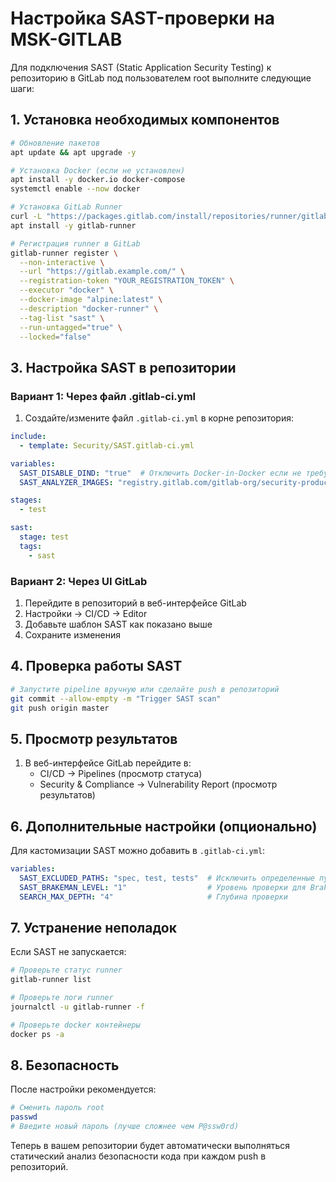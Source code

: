 # Настройка SAST-проверки на MSK-GITLAB

Для подключения SAST (Static Application Security Testing) к репозиторию в GitLab под пользователем root выполните следующие шаги:


## 1. Установка необходимых компонентов

```bash
# Обновление пакетов
apt update && apt upgrade -y

# Установка Docker (если не установлен)
apt install -y docker.io docker-compose
systemctl enable --now docker

# Установка GitLab Runner
curl -L "https://packages.gitlab.com/install/repositories/runner/gitlab-runner/script.deb.sh" | bash
apt install -y gitlab-runner

# Регистрация runner в GitLab
gitlab-runner register \
  --non-interactive \
  --url "https://gitlab.example.com/" \
  --registration-token "YOUR_REGISTRATION_TOKEN" \
  --executor "docker" \
  --docker-image "alpine:latest" \
  --description "docker-runner" \
  --tag-list "sast" \
  --run-untagged="true" \
  --locked="false"
```

## 3. Настройка SAST в репозитории

### Вариант 1: Через файл .gitlab-ci.yml

1. Создайте/измените файл `.gitlab-ci.yml` в корне репозитория:

```yaml
include:
  - template: Security/SAST.gitlab-ci.yml

variables:
  SAST_DISABLE_DIND: "true"  # Отключить Docker-in-Docker если не требуется
  SAST_ANALYZER_IMAGES: "registry.gitlab.com/gitlab-org/security-products/analyzers"

stages:
  - test

sast:
  stage: test
  tags:
    - sast
```

### Вариант 2: Через UI GitLab

1. Перейдите в репозиторий в веб-интерфейсе GitLab
2. Настройки → CI/CD → Editor
3. Добавьте шаблон SAST как показано выше
4. Сохраните изменения

## 4. Проверка работы SAST

```bash
# Запустите pipeline вручную или сделайте push в репозиторий
git commit --allow-empty -m "Trigger SAST scan"
git push origin master
```

## 5. Просмотр результатов

1. В веб-интерфейсе GitLab перейдите в:
   - CI/CD → Pipelines (просмотр статуса)
   - Security & Compliance → Vulnerability Report (просмотр результатов)

## 6. Дополнительные настройки (опционально)

Для кастомизации SAST можно добавить в `.gitlab-ci.yml`:

```yaml
variables:
  SAST_EXCLUDED_PATHS: "spec, test, tests"  # Исключить определенные пути
  SAST_BRAKEMAN_LEVEL: "1"                  # Уровень проверки для Brakeman
  SEARCH_MAX_DEPTH: "4"                     # Глубина проверки
```

## 7. Устранение неполадок

Если SAST не запускается:
```bash
# Проверьте статус runner
gitlab-runner list

# Проверьте логи runner
journalctl -u gitlab-runner -f

# Проверьте docker контейнеры
docker ps -a
```

## 8. Безопасность

После настройки рекомендуется:
```bash
# Сменить пароль root
passwd
# Введите новый пароль (лучше сложнее чем P@ssw0rd)
```

Теперь в вашем репозитории будет автоматически выполняться статический анализ безопасности кода при каждом push в репозиторий.
